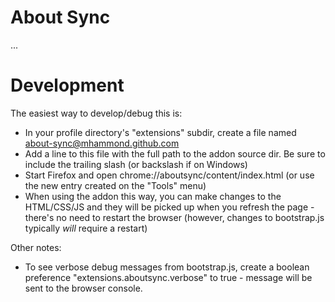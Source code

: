 # About Sync

...

# Development

The easiest way to develop/debug this is:

* In your profile directory's "extensions" subdir, create a file named
  about-sync@mhammond.github.com
* Add a line to this file with the full path to the addon source dir.  Be sure
  to include the trailing slash (or backslash if on Windows)
* Start Firefox and open chrome://aboutsync/content/index.html (or use the
  new entry created on the "Tools" menu)
* When using the addon this way, you can make changes to the HTML/CSS/JS and
  they will be picked up when you refresh the page - there's no need to
  restart the browser (however, changes to bootstrap.js typically *will*
  require a restart)

Other notes:
* To see verbose debug messages from bootstrap.js, create a boolean preference
  "extensions.aboutsync.verbose" to true - message will be sent to the browser
  console.

